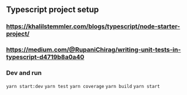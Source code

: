 ## Typescript project setup

### https://khalilstemmler.com/blogs/typescript/node-starter-project/

### https://medium.com/@RupaniChirag/writing-unit-tests-in-typescript-d4719b8a0a40

### Dev and run

`yarn start:dev`
`yarn test`
`yarn coverage`
`yarn build`
`yarn start`
